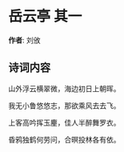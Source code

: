 # 岳云亭  其一

**作者**: 刘攽

## 诗词内容

山外浮云横翠微，海边初日上朝晖。

我无小鲁悠悠志，那欲乘风去去飞。

上客高吟挥玉麈，佳人半醉舞罗衣。

昏鸦独鹤何劳问，合暝投林各有依。

